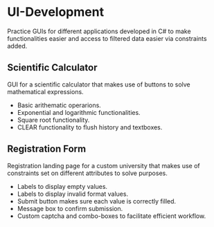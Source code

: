 
# UI-Development

Practice GUIs for different applications developed in C# to make functionalities easier and access to filtered data easier via constraints added.


## Scientific Calculator

GUI for a scientific calculator that makes use of buttons to solve mathematical expressions.

- Basic arithematic operarions.
- Exponential and logarithmic functionalities.
- Square root functionality.
- CLEAR functionality to flush history and textboxes.


## Registration Form

Registration landing page for a custom university that makes use of constraints set on different attributes to solve purposes.

- Labels to display empty values.
- Labels to display invalid format values.
- Submit button makes sure each value is correctly filled.
- Message box to confirm submission.
- Custom captcha and combo-boxes to facilitate efficient workflow.




